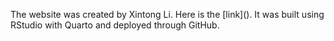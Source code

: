The website was created by Xintong Li. Here is the \[link\](). It was built using RStudio with Quarto and deployed through GitHub.

